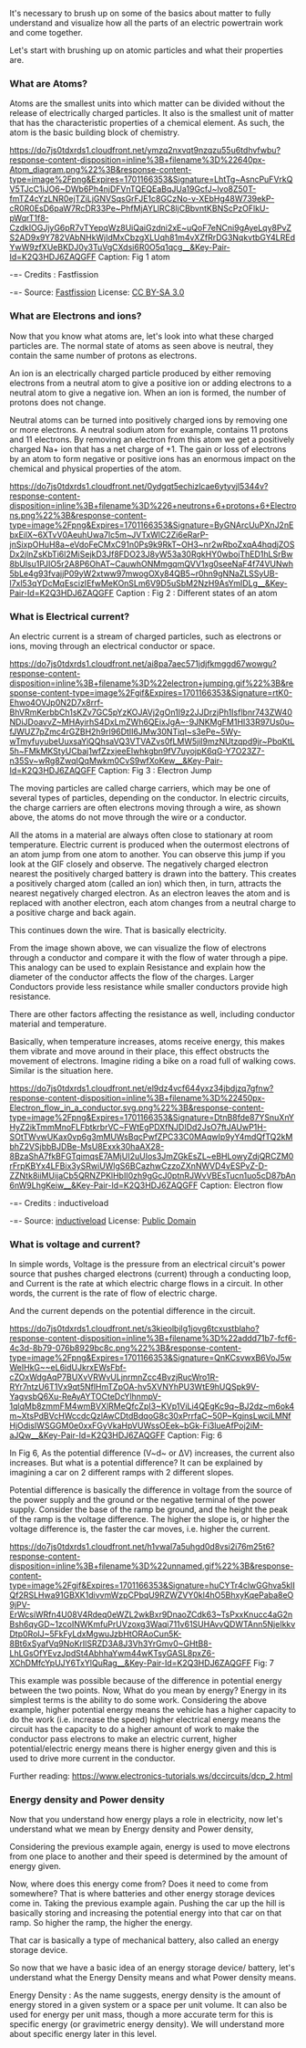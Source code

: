 It's necessary to brush up on some of the basics about matter to fully understand and visualize how all the parts of an electric powertrain work and come together.  

Let's start with brushing up on atomic particles and what their properties are.

### What are Atoms?
Atoms are the smallest units into which matter can be divided without the release of electrically charged particles. It also is the smallest unit of matter that has the characteristic properties of a chemical element. As such, the atom is the basic building block of chemistry.

https://do7js0tdxrds1.cloudfront.net/ymzq2nxvqt9nzqzu55u6tdhvfwbu?response-content-disposition=inline%3B+filename%3D%22640px-Atom_diagram.png%22%3B&response-content-type=image%2Fpng&Expires=1701166353&Signature=LhtTg~AsncPuFVrkQV5TJcC1iJO6~DWb6Ph4njDFVnTQEQEaBqJUa19GcfJ~lvo8Z50T-fmTZ4cYzLNR0ejTZiLjGNVSqsGrFJE1c8GCzNo-v-XEbHg48W739ekP-cR0R0EsD6paW7RcDR33Pe~PhfMjAYLlRC8ljCBbvntKBNScPzOFlkU-pWqrT1f8-CzdkIOGJjyG6pR7vTYepqWz8UiQaiGzdni2xE~uQoF7eNCni9gAyeLqy8PvZS2AD9x9Y782VAbNHkWjIdMxCbzgXLUqh81m4vXZfRrDG3NqkvtbGY4LREdYwW9zfXUeBKDJ0y3TuVgCXdsi6R0O5q1qcg__&Key-Pair-Id=K2Q3HDJ6ZAQGFF
Caption: Fig 1 atom

-=- Credits :  Fastfission

-=- Source:  [ Fastfission](https://commons.wikimedia.org/wiki/File:Atom_diagram.png)
License:
[CC BY-SA 3.0](https://creativecommons.org/licenses/by-sa/3.0/deed.en)

### What are Electrons and ions?
Now that you know what atoms are, let's look into what these charged particles are. The normal state of atoms as seen above is neutral, they contain the same number of protons as electrons. 

An ion is an electrically charged particle produced by either removing electrons from a neutral atom to give a positive ion or adding electrons to a neutral atom to give a negative ion. When an ion is formed, the number of protons does not change.

Neutral atoms can be turned into positively charged ions by removing one or more electrons. A neutral sodium atom for example, contains 11 protons and 11 electrons. By removing an electron from this atom we get a positively charged Na+ ion that has a net charge of +1.
The gain or loss of electrons by an atom to form negative or positive ions has an enormous impact on the chemical and physical properties of the atom.


https://do7js0tdxrds1.cloudfront.net/0ydgqt5echizlcae6ytyvjl5344v?response-content-disposition=inline%3B+filename%3D%226+neutrons+6+protons+6+Electrons.png%22%3B&response-content-type=image%2Fpng&Expires=1701166353&Signature=ByGNArcUuPXnJ2nEbxEilX~6XTvV0AeuhUwa7lc5m~JVTxWlC2Zi6eRarP-jnSixpOHuH8a~eVdoFeCMxC91n0Ps9k9RkT~OH3~nr2wRboZxqA4hqdjZOSDx2jlnZsKbTi6l2MiSejkD3Jf8FDO23J8yW53a30RgkHY0wbojThED1hLSrBw8bUlsu1PJIO5r2A8P6OhAT~CauwhONMmgqmQVV1xg0seeNaF4f74VUNwh5bLe4g93fvajjP09yW2xtww97mwogOXy84QB5~r0hn9gNNaZLSSyUB-l7xl53qYDcMqEscizIEfwMeKOnSLm6V9D5uSbM2NzH9AsYmIDLg__&Key-Pair-Id=K2Q3HDJ6ZAQGFF
Caption : Fig 2 : Different states of an atom

### What is Electrical current?

An electric current is a stream of charged particles, such as electrons or ions, moving through an electrical conductor or space.

https://do7js0tdxrds1.cloudfront.net/ai8pa7aec571jdjfkmggd67wowgu?response-content-disposition=inline%3B+filename%3D%22electron+jumping.gif%22%3B&response-content-type=image%2Fgif&Expires=1701166353&Signature=rtK0-Ehwo4OVJp0N2D7x8rrf-BhVRmKerbbCh1sKZv7GC5pYzKOJAVj2gOn1I9z2JJDrzjPh1Isflbnr743ZW40NDiJDoavvZ~MHAyirhS4DxLmZWh6QEixJgA~-9JNKMgFM1HI33R97Us0u~fJWUZ7pZmc4rGZBH2h9rI96DtII6JMw30NTiqI~s3ePe~5Wy-wTmyfuyubeUuxsaYiQQhsaVQ3VTVAZvs0fLMW5jil9mzNUtzqpd9jr~PbqKtL5h~FMkMKStyUCbaj1wfZzxjeeEIwhkgbn9fV7uyojpK6qG-Y7O23Z7-n35Sv~wRg8ZwqIQqMwkm0CvS9wfXoKew__&Key-Pair-Id=K2Q3HDJ6ZAQGFF
Caption: Fig 3 : Electron Jump

The moving particles are called charge carriers, which may be one of several types of particles, depending on the conductor. In electric circuits, the charge carriers are often electrons moving through a wire, as shown above, the atoms do not move through the wire or a conductor. 

All the atoms in a material are always often close to stationary at room temperature. Electric current is produced when the outermost electrons of an atom jump from one atom to another. You can observe this jump if you look at the GIF closely and observe. The negatively charged electron nearest the positively charged battery is drawn into the battery. This creates a positively charged atom (called an ion) which then, in turn, attracts the nearest negatively charged electron. As an electron leaves the atom and is replaced with another electron, each atom changes from a neutral charge to a positive charge and back again.

This continues down the wire. That is basically electricity.

From the image shown above, we can visualize the flow of electrons through a conductor and compare it with the flow of water through a pipe. This analogy can be used to explain Resistance and explain how the diameter of the conductor affects the flow of the charges. Larger Conductors provide less resistance while smaller conductors provide high resistance. 

There are other factors affecting the resistance as well, including conductor material and temperature.

Basically, when temperature increases, atoms receive energy, this makes them vibrate and move around in their place, this effect obstructs the movement of electrons. Imagine riding a bike on a road full of walking cows. Similar is the situation here.

https://do7js0tdxrds1.cloudfront.net/el9dz4vcf644yxz34jbdjzq7gfnw?response-content-disposition=inline%3B+filename%3D%22450px-Electron_flow_in_a_conductor.svg.png%22%3B&response-content-type=image%2Fpng&Expires=1701166353&Signature=DtnB8fde87YSnuXnYHyZ2ikTmmMnoFLFbtkrbrVC~FWtEgPDXfNJDIDd2JsO7ftJAUwP1H-SOtTWvwUKax0vp6g3mMUWsBqcPwfZPC33C0MAqwIp9yY4mdQfTQ2kMbhZ2VSjbbBJDBe-MsU8Exxk30haAX28-8BzaShA7fkBFGTqimqsE7AMjUI2uUIos3JmZGkEsZL~eBHLowyZdjQRCZM0rFrpKBYx4LFBix3ySRwiUWlgS6BCazhwCzzoZXnNWVD4vESPvZ-D-ZZNtk8iiMUijaCb5QRNZPKlHbII0zh9gGcJ0ptnRJWvVBEsTucn1uo5cD87bAn6nW9LhgKeiw__&Key-Pair-Id=K2Q3HDJ6ZAQGFF
Caption: Electron flow

-=- Credits :  inductiveload

-=- Source:  [inductiveload](https://commons.wikimedia.org/wiki/File:Electron_flow_in_a_conductor.svg)
License:
[Public Domain](https://en.wikipedia.org/wiki/en:public_domain)


### What is voltage and current?
In simple words, Voltage is the pressure from an electrical circuit's power source that pushes charged electrons (current) through a conducting loop, and Current is the rate at which electric charge flows in a circuit. In other words, the current is the rate of flow of electric charge.

And the current depends on the potential difference in the circuit.

https://do7js0tdxrds1.cloudfront.net/s3kieolbjlg1jovg6tcxustblaho?response-content-disposition=inline%3B+filename%3D%22addd71b7-fcf6-4c3d-8b79-076b8929bc8c.png%22%3B&response-content-type=image%2Fpng&Expires=1701166353&Signature=QnKCsvwxB6VoJ5wWeIHkG~~eL6idUJkrxEWsFbf-cZOxWdgAqP7BUXvVRWvULjnrmnZcc4BvzjRucWro1R-RYr7ntzU6T1Vx9qt5NflHmTZpOA-hv5XVNYhPU3WtE9hUQSpk9V-YagvsbQ6Xu-ReAyAYTOCteDcYlhnmpV-1qlqMb8zmmFM4wmBVXlRMeQfcZpI3~KVp1ViLi4QEgKc9q~BJ2dz~m6ok4m~XtsPdBVcHWccdcQzlAwCDtdBdqoG8c30xPrrfaC~50P~KgjnsLwciLMNfHjOdisIWSGGM0e0xxFGyVkaHpVUWssOEek~bGk-Fi3lueAfPoj2iM-aJQw__&Key-Pair-Id=K2Q3HDJ6ZAQGFF
Caption: Fig: 6

In Fig 6, As the potential difference (V~d~ or ΔV) increases, the current also increases. But what is a potential difference? It can be explained by imagining a car on 2 different ramps with 2 different slopes. 

Potential difference is basically the difference in voltage from the source of the power supply and the ground or the negative terminal of the power supply. Consider the base of the ramp be ground, and the height the peak of the ramp is the voltage difference. The higher the slope is, or higher the voltage difference is, the faster the car moves, i.e. higher the current.

https://do7js0tdxrds1.cloudfront.net/h1vwal7a5uhgd0d8vsi2i76m25t6?response-content-disposition=inline%3B+filename%3D%22unnamed.gif%22%3B&response-content-type=image%2Fgif&Expires=1701166353&Signature=huCYTr4clwGGhva5kIIQf2RSLHwa91GBXK1divvmWzpCPbqU9RZWZVY0kl4hO5BhxyKqePaba8eO9jPV-ErWcsiWRfn4U08V4Rdeq0eWZL2wkBxr9DnaoZCdk63~TsPxxKnucc4aG2nBsh6qyGD~1zcoINWKmfuPrUVzoxg3Waqi711v61SUHAvvQDWTAnn5NjeIkkvDtp0RoIJ~5FkFyLdxMgwuJzbHtORAoCun5K-8Bt6xSyafVq9NoKrIlSRZD3A8J3Vh3YrGmv0~GHtB8-LhLGsOfYEvzJpdSt4AbhhaYwm44wKTsyGASL8pxZ6-XChDMfcYpUJY6TxYlQuRag__&Key-Pair-Id=K2Q3HDJ6ZAQGFF
Fig: 7

This example was possible because of the difference in potential energy between the two points. Now, What do you mean by energy? Energy in its simplest terms is the ability to do some work. Considering the above example, higher potential energy means the vehicle has a higher capacity to do the work (i.e. increase the speed) higher electrical energy means the circuit has the capacity to do a higher amount of work to make the conductor pass electrons to make an electric current, higher potential/electric energy means there is higher energy given and this is used to drive more current in the conductor.

Further reading: https://www.electronics-tutorials.ws/dccircuits/dcp_2.html

### Energy density and Power density
Now that you understand how energy plays a role in electricity, now let's understand what we mean by Energy density and Power density,

Considering the previous example again, energy is used to move electrons from one place to another and their speed is determined by the amount of energy given. 

Now, where does this energy come from? Does it need to come from somewhere? That is where batteries and other energy storage devices come in. 
Taking the previous example again. Pushing the car up the hill is basically storing and increasing the potential energy into that car on that ramp. So higher the ramp, the higher the energy. 

That car is basically a type of mechanical battery, also called an energy storage device.

So now that we have a basic idea of an energy storage device/ battery, let's understand what the Energy Density means and what Power density means. 

Energy Density : As the name suggests, energy density is the amount of energy stored in a given system or a space per unit volume. It can also be used for energy per unit mass, though a more accurate term for this is specific energy (or gravimetric energy density). We will understand more about specific energy later in this level.